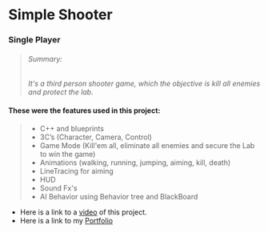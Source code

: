 # Simple Shooter

### Single Player
> ###### Summary:
> *It's a third person shooter game, which the objective is kill all enemies and protect the lab.*

#### These were the features used in this project:

> - C++ and blueprints
> - 3C’s (Character, Camera, Control)
> - Game Mode (Kill'em all, eliminate all enemies and secure the Lab to win the game)
> - Animations (walking, running, jumping, aiming, kill, death)
> - LineTracing for aiming
> - HUD
> - Sound Fx's
> - AI Behavior using Behavior tree and BlackBoard

- Here is a link to a [video](https://drive.google.com/file/d/13uX3WQyFkaoZtOGcR3XOwVk4HnNAJlVW/view) of this project.
- Here is a link to my [Portfolio](https://wandin.github.io/portfoliogithub.io/)
